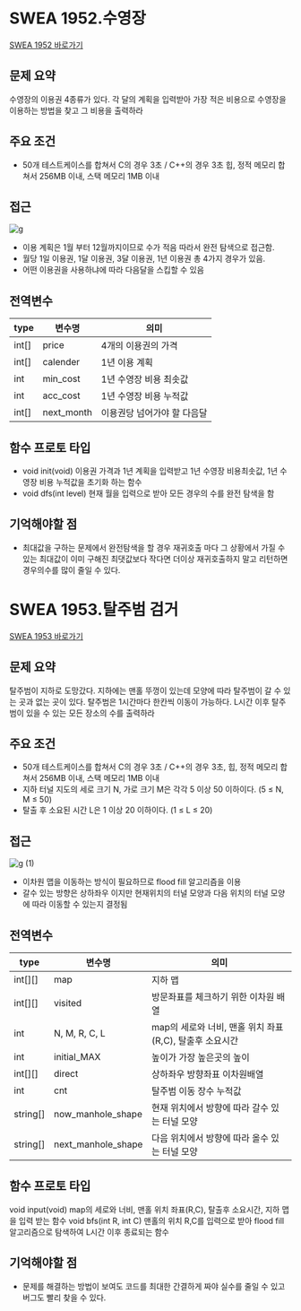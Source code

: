 # SWEA 1952.수영장


[SWEA 1952 바로가기](https://swexpertacademy.com/main/code/problem/problemDetail.do?contestProbId=AV5PpFQaAQMDFAUq)

## 문제 요약
수영장의 이용권 4종류가 있다. 각 달의 계획을 입력받아 가장 적은 비용으로 수영장을 이용하는 방법을 찾고 그 비용을 출력하라

## 주요 조건
* 50개 테스트케이스를 합쳐서 C의 경우 3초 / C++의 경우 3초 힙, 정적 메모리 합쳐서 256MB 이내, 스택 메모리 1MB 이내

## 접근
![g](https://user-images.githubusercontent.com/99806622/217833890-67722c8e-69a1-4ee9-afc8-3b71060b1267.jpg)
* 이용 계획은 1월 부터 12월까지이므로 수가 적음 따라서 완전 탐색으로 접근함.
* 월당 1일 이용권, 1달 이용권, 3달 이용권, 1년 이용권 총 4가지 경우가 있음.
* 어떤 이용권을 사용하냐에 따라 다음달을 스킵할 수 있음

## 전역변수
type|변수명|의미|
---|---|---|
int[]|price|4개의 이용권의 가격|
int[]|calender|1년 이용 계획|
int|min_cost|1년 수영장 비용 최솟값|
int|acc_cost|1년 수영장 비용 누적값|
int[]|next_month|이용권당 넘어가야 할 다음달|

## 함수 프로토 타입
* void init(void) 이용권 가격과 1년 계획을 입력받고 1년 수영장 비용최솟값, 1년 수영장 비용 누적값을 초기화 하는 함수
* void dfs(int level) 현재 월을 입력으로 받아 모든 경우의 수를 완전 탐색을 함

## 기억해야할 점
* 최대값을 구하는 문제에서 완전탐색을 할 경우 재귀호출 마다 그 상황에서 가질 수 있는 최대값이 이미 구해진 최댓값보다 작다면 더이상 재귀호출하지 말고 리턴하면 경우의수를 많이 줄일 수 있다.


# SWEA 1953.탈주범 검거


[SWEA 1953 바로가기](https://swexpertacademy.com/main/code/problem/problemDetail.do?contestProbId=AV5PpLlKAQ4DFAUq)

## 문제 요약
탈주범이 지하로 도망갔다. 지하에는 맨홀 뚜껑이 있는데 모양에 따라 탈주범이 갈 수 있는 곳과 없는 곳이 있다. 탈주범은 1시간마다 한칸씩 이동이 가능하다. L시간 이후 탈주범이 있을 수 있는 모든 장소의 수를 출력하라

## 주요 조건
* 50개 테스트케이스를 합쳐서 C의 경우 3초 / C++의 경우 3초, 힙, 정적 메모리 합쳐서 256MB 이내, 스택 메모리 1MB 이내
* 지하 터널 지도의 세로 크기 N, 가로 크기 M은 각각 5 이상 50 이하이다. (5 ≤ N, M ≤ 50)
*  탈출 후 소요된 시간 L은 1 이상 20 이하이다. (1 ≤ L ≤ 20)

## 접근
![g (1)](https://user-images.githubusercontent.com/99806622/217843218-d55c5567-33e0-4cc5-a693-3a6ca422640c.jpg)
* 이차원 맵을 이동하는 방식이 필요하므로 flood fill 알고리즘을 이용
* 갈수 있는 방향은 상하좌우 이지만 현재위치의 터널 모양과 다음 위치의 터널 모양에 따라 이동할 수 있는지 결정됨

## 전역변수
type|변수명|의미|
---|---|---|
int[][]|map|지하 맵|
int[][]|visited|방문좌표를 체크하기 위한 이차원 배열|
int|N, M, R, C, L|map의 세로와 너비, 맨홀 위치 좌표(R,C), 탈출후 소요시간|
int|initial_MAX| 높이가 가장 높은곳의 높이|
int[][]|direct|상하좌우 방향좌표 이차원배열|
int|cnt|탈주범 이동 장수 누적값|
string[]|now_manhole_shape|현재 위치에서 방향에 따라 갈수 있는 터널 모양|
string[]|next_manhole_shape|다음 위치에서 방향에 따라 올수 있는 터널 모양|

## 함수 프로토 타입
void input(void) map의 세로와 너비, 맨홀 위치 좌표(R,C), 탈출후 소요시간, 지하 맵을 입력 받는 함수
void bfs(int R, int C) 맨홀의 위치 R,C를 입력으로 받아 flood fill 알고리즘으로 탐색하여 L시간 이후 종료되는 함수

## 기억해야할 점
* 문제를 해결하는 방법이 보여도 코드를 최대한 간결하게 짜야 실수를 줄일 수 있고 버그도 빨리 찾을 수 있다.
